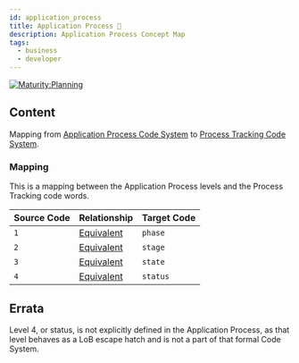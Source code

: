 ```yaml
---
id: application_process
title: Application Process 🚧
description: Application Process Concept Map
tags:
  - business
  - developer
---
```


[![Maturity:Planning](https://img.shields.io/badge/Maturity-Planning-orange)](/docs/spec#maturity)

## Content

Mapping from [Application Process Code System](/docs/spec/codesystem/application_process.md) to
[Process Tracking Code System](/docs/spec/codesystem/process_tracking.md).

### Mapping

This is a mapping between the Application Process levels and the Process Tracking code words.

| Source Code | Relationship                                                          | Target Code |
| ----------- | --------------------------------------------------------------------- | ----------- |
| `1`         | [Equivalent](/docs/spec/codesystem/concept_map_relationship#concepts) | `phase`     |
| `2`         | [Equivalent](/docs/spec/codesystem/concept_map_relationship#concepts) | `stage`     |
| `3`         | [Equivalent](/docs/spec/codesystem/concept_map_relationship#concepts) | `state`     |
| `4`         | [Equivalent](/docs/spec/codesystem/concept_map_relationship#concepts) | `status`    |

## Errata

Level 4, or status, is not explicitly defined in the Application Process, as that level behaves as a LoB escape hatch
and is not a part of that formal Code System.
